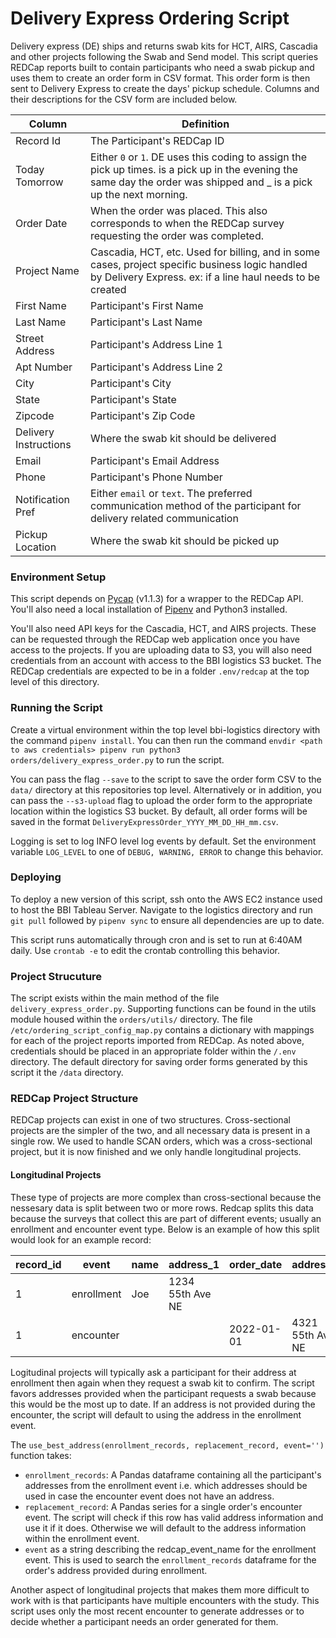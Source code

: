 # Delivery Express Ordering Script

Delivery express (DE) ships and returns swab kits for HCT, AIRS, Cascadia and other projects following the Swab and Send model. This script queries REDCap reports built to contain participants who need a swab pickup and uses them to create an order form in CSV format. This order form is then sent to Delivery Express to create the days' pickup schedule. Columns and their descriptions for the CSV form are included below.

Column | Definition
-|-
 Record Id | The Participant's REDCap ID
 Today Tomorrow | Either `0` or `1`. DE uses this coding to assign the pick up times.  is a pick up in the evening the same day the order was shipped and _ is a pick up the next morning.
 Order Date | When the order was placed. This also corresponds to when the REDCap survey requesting the order was completed.
 Project Name | Cascadia, HCT, etc. Used for billing, and in some cases, project specific business logic handled by Delivery Express. ex: if a line haul needs to be created
 First Name | Participant's First Name
 Last Name | Participant's Last Name
 Street Address | Participant's Address Line 1
 Apt Number | Participant's Address Line 2
 City | Participant's City
 State | Participant's State
 Zipcode | Participant's Zip Code
 Delivery Instructions | Where the swab kit should be delivered
 Email | Participant's Email Address
 Phone | Participant's Phone Number
 Notification Pref | Either `email` or `text`. The preferred communication method of the participant for delivery related communication
 Pickup Location | Where the swab kit should be picked up

### Environment Setup
This script depends on [Pycap](https://github.com/redcap-tools/PyCap/releases/tag/1.1.3) (v1.1.3) for a wrapper to the REDCap API. You'll also need a local installation of [Pipenv](https://pipenv.pypa.io/en/latest/) and Python3 installed.

You'll also need API keys for the Cascadia, HCT, and AIRS projects. These can be requested through the REDCap web application once you have access to the projects. If you are uploading data to S3, you will also need credentials from an account with access to the BBI logistics S3 bucket. The REDCap credentials are expected to be in a folder `.env/redcap` at the top level of this directory.

### Running the Script

Create a virtual environment within the top level bbi-logistics directory with the command `pipenv install`. You can then run the command `envdir <path to aws credentials> pipenv run python3 orders/delivery_express_order.py` to run the script.

You can pass the flag `--save` to the script to save the order form CSV to the `data/` directory at this repositories top level. Alternatively or in addition, you can pass the `--s3-upload` flag to upload the order form to the appropriate location within the logistics S3 bucket. By default, all order forms will be saved in the format `DeliveryExpressOrder_YYYY_MM_DD_HH_mm.csv`.

Logging is set to log INFO level log events by default. Set the environment variable `LOG_LEVEL` to one of `DEBUG, WARNING, ERROR` to change this behavior.

### Deploying

To deploy a new version of this script, ssh onto the AWS EC2 instance used to host the BBI Tableau Server. Navigate to the logistics directory and run `git pull` followed by `pipenv sync` to ensure all dependencies are up to date.

This script runs automatically through cron and is set to run at 6:40AM daily. Use `crontab -e` to edit the crontab controlling this behavior.

### Project Strucuture

The script exists within the main method of the file `delivery_express_order.py`. Supporting functions can be found in the utils module housed within the `orders/utils/` directory. The file `/etc/ordering_script_config_map.py` contains a dictionary with mappings for each of the project reports imported from REDCap. As noted above, credentials should be placed in an appropriate folder within the `/.env` directory. The default directory for saving order forms generated by this script it the `/data` directory.

### REDCap Project Structure

REDCap projects can exist in one of two structures. Cross-sectional projects are the simpler of the two, and all necessary data is present in a single row. We used to handle SCAN orders, which was a cross-sectional project, but it is now finished and we only handle longitudinal projects.

#### Longitudinal Projects

These type of projects are more complex than cross-sectional because the nessesary data is split between two or more rows. Redcap splits this data because the surveys that collect this are part of different events; usually an enrollment and encounter event type. Below is an example of how this split would look for an example record:

record_id | event | name | address_1 | order_date | address_2
-|-|-|-|-|-
1 | enrollment | Joe | 1234 55th Ave NE |
1 | encounter ||| 2022-01-01 | 4321 55th Ave NE

Logitudinal projects will typically ask a participant for their address at enrollment then again when they request a swab kit to confirm. The script favors addresses provided when the participant requests a swab because this would be the most up to date. If an address is not provided during the encounter, the script will default to using the address in the enrollment event.

The `use_best_address(enrollment_records, replacement_record, event='')` function takes:
- `enrollment_records`: A Pandas dataframe containing all the participant's addresses from the enrollment event i.e. which addresses should be used in case the encounter event does not have an address.
- `replacement_record`: A Pandas series for a single order's encounter event. The script will check if this row has valid address information and use it if it does. Otherwise we will default to the address information within the enrollment event.
- `event` as a string describing the redcap_event_name for the enrollment event. This is used to search the `enrollment_records` dataframe for the order's address provided during enrollment.

Another aspect of longitudinal projects that makes them more difficult to work with is that participants have multiple encounters with the study. This script uses only the most recent encounter to generate addresses or to decide whether a participant needs an order generated for them.
